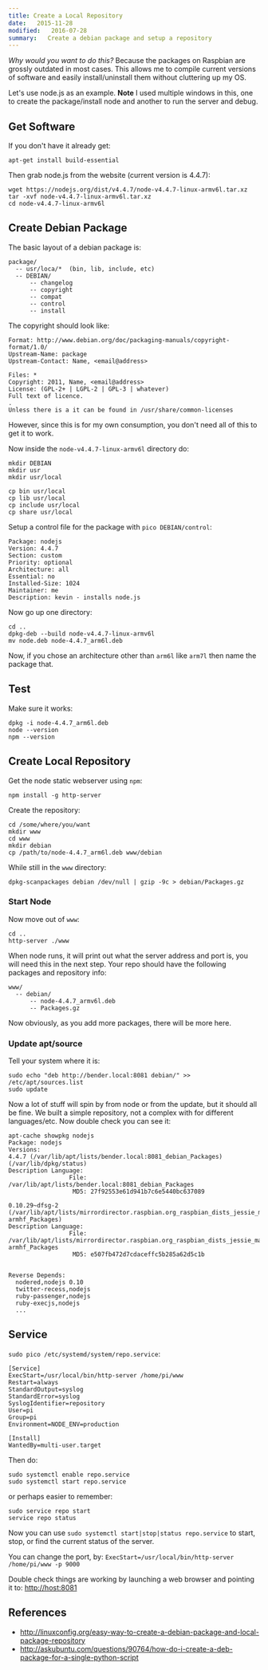 ```yaml
---
title: Create a Local Repository
date:   2015-11-28
modified:   2016-07-28
summary:   Create a debian package and setup a repository
---
```


*Why would you want to do this?* Because the packages on Raspbian are
grossly outdated in most cases. This allows me to compile current
versions of software and easily install/uninstall them without
cluttering up my OS.

Let\'s use node.js as an example. **Note** I used multiple windows in
this, one to create the package/install node and another to run the
server and debug.

Get Software
------------

If you don\'t have it already get:

    apt-get install build-essential

Then grab node.js from the website (current version is 4.4.7):

    wget https://nodejs.org/dist/v4.4.7/node-v4.4.7-linux-armv6l.tar.xz
    tar -xvf node-v4.4.7-linux-armv6l.tar.xz
    cd node-v4.4.7-linux-armv6l

Create Debian Package
---------------------

The basic layout of a debian package is:

    package/
      -- usr/loca/*  (bin, lib, include, etc)
      -- DEBIAN/
          -- changelog
          -- copyright
          -- compat
          -- control
          -- install

The copyright should look like:

    Format: http://www.debian.org/doc/packaging-manuals/copyright-format/1.0/
    Upstream-Name: package
    Upstream-Contact: Name, <email@address>

    Files: *
    Copyright: 2011, Name, <email@address>
    License: (GPL-2+ | LGPL-2 | GPL-3 | whatever)
    Full text of licence.
    .
    Unless there is a it can be found in /usr/share/common-licenses

However, since this is for my own consumption, you don\'t need all of
this to get it to work.

Now inside the `node-v4.4.7-linux-armv6l` directory do:

    mkdir DEBIAN
    mkdir usr
    mkdir usr/local

    cp bin usr/local
    cp lib usr/local
    cp include usr/local
    cp share usr/local

Setup a control file for the package with `pico DEBIAN/control`:

    Package: nodejs
    Version: 4.4.7
    Section: custom
    Priority: optional
    Architecture: all
    Essential: no
    Installed-Size: 1024
    Maintainer: me
    Description: kevin - installs node.js

Now go up one directory:

    cd ..
    dpkg-deb --build node-v4.4.7-linux-armv6l
    mv node.deb node-4.4.7_arm6l.deb

Now, if you chose an architecture other than `arm6l` like `arm7l` then
name the package that.

Test
----

Make sure it works:

    dpkg -i node-4.4.7_arm6l.deb
    node --version
    npm --version

Create Local Repository
-----------------------

Get the node static webserver using `npm`:

    npm install -g http-server

Create the repository:

    cd /some/where/you/want
    mkdir www
    cd www
    mkdir debian
    cp /path/to/node-4.4.7_arm6l.deb www/debian

While still in the `www` directory:

    dpkg-scanpackages debian /dev/null | gzip -9c > debian/Packages.gz

### Start Node

Now move out of `www`:

    cd ..
    http-server ./www

When node runs, it will print out what the server address and port is,
you will need this in the next step. Your repo should have the following
packages and repository info:

    www/
      -- debian/
          -- node-4.4.7_armv6l.deb
          -- Packages.gz

Now obviously, as you add more packages, there will be more here.

### Update apt/source

Tell your system where it is:

    sudo echo "deb http://bender.local:8081 debian/" >> /etc/apt/sources.list
    sudo update

Now a lot of stuff will spin by from node or from the update, but it
should all be fine. We built a simple repository, not a complex with for
different languages/etc. Now double check you can see it:

    apt-cache showpkg nodejs
    Package: nodejs
    Versions:
    4.4.7 (/var/lib/apt/lists/bender.local:8081_debian_Packages) (/var/lib/dpkg/status)
    Description Language:
                     File: /var/lib/apt/lists/bender.local:8081_debian_Packages
                      MD5: 27f92553e61d941b7c6e5440bc637089

    0.10.29~dfsg-2 (/var/lib/apt/lists/mirrordirector.raspbian.org_raspbian_dists_jessie_main_binary-armhf_Packages)
    Description Language:
                     File: /var/lib/apt/lists/mirrordirector.raspbian.org_raspbian_dists_jessie_main_binary-armhf_Packages
                      MD5: e507fb472d7cdaceffc5b285a62d5c1b


    Reverse Depends:
      nodered,nodejs 0.10
      twitter-recess,nodejs
      ruby-passenger,nodejs
      ruby-execjs,nodejs
      ...

Service
-------

`sudo pico /etc/systemd/system/repo.service`:

    [Service]
    ExecStart=/usr/local/bin/http-server /home/pi/www
    Restart=always
    StandardOutput=syslog
    StandardError=syslog
    SyslogIdentifier=repository
    User=pi
    Group=pi
    Environment=NODE_ENV=production

    [Install]
    WantedBy=multi-user.target

Then do:

    sudo systemctl enable repo.service
    sudo systemctl start repo.service

or perhaps easier to remember:

    sudo service repo start
    service repo status

Now you can use `sudo systemctl start|stop|status repo.service` to
start, stop, or find the current status of the server.

You can change the port, by:
`ExecStart=/usr/local/bin/http-server /home/pi/www -p 9000`

Double check things are working by launching a web browser and pointing
it to: <http://host:8081>

References
----------

-   <http://linuxconfig.org/easy-way-to-create-a-debian-package-and-local-package-repository>
-   <http://askubuntu.com/questions/90764/how-do-i-create-a-deb-package-for-a-single-python-script>
